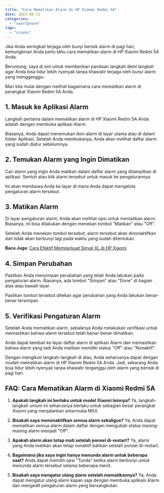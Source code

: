 ```yaml
---
title: "Cara Mematikan Alarm di HP Xiaomi Redmi 5A"
date: 2023-08-11
categories: 
  - "smartphone"
tags: 
  - "xiaomi"
---
```


Jika Anda seringkali terjaga oleh bunyi berisik alarm di pagi hari, kemungkinan Anda perlu tahu cara mematikan alarm di HP Xiaomi Redmi 5A Anda.

Beruntung, saya di sini untuk memberikan panduan langkah demi langkah agar Anda bisa tidur lebih nyenyak tanpa khawatir terjaga oleh bunyi alarm yang mengganggu.

Mari kita mulai dengan melihat bagaimana cara mematikan alarm di perangkat Xiaomi Redmi 5A Anda.

## **1\. Masuk ke Aplikasi Alarm**

Langkah pertama dalam mematikan alarm di HP Xiaomi Redmi 5A Anda adalah dengan membuka aplikasi Alarm.

Biasanya, Anda dapat menemukan ikon alarm di layar utama atau di dalam folder Aplikasi. Setelah Anda membukanya, Anda akan melihat daftar alarm yang sudah diatur sebelumnya.

## **2\. Temukan Alarm yang Ingin Dimatikan**

Cari alarm yang ingin Anda matikan dalam daftar alarm yang ditampilkan di aplikasi. Sentuh atau klik alarm tersebut untuk masuk ke pengaturannya.

Ini akan membawa Anda ke layar di mana Anda dapat mengelola pengaturan alarm tersebut.

## **3\. Matikan Alarm**

Di layar pengaturan alarm, Anda akan melihat opsi untuk mematikan alarm. Biasanya, ini bisa dilakukan dengan menekan tombol "Matikan" atau "Off".

Setelah Anda menekan tombol tersebut, alarm tersebut akan dinonaktifkan dan tidak akan berbunyi lagi pada waktu yang sudah ditentukan.

**Baca Juga**: [Cara Efektif Memperkuat Sinyal XL di HP Xiaomi](https://ajiekusumadhany.com/cara-memperkuat-sinyal-xl-di-hp-xiaomi/)

## **4\. Simpan Perubahan**

Pastikan Anda menyimpan perubahan yang telah Anda lakukan pada pengaturan alarm. Biasanya, ada tombol "Simpan" atau "Done" di bagian atas atau bawah layar.

Pastikan tombol tersebut ditekan agar perubahan yang Anda lakukan benar-benar tersimpan.

## **5\. Verifikasi Pengaturan Alarm**

Setelah Anda mematikan alarm, sebaiknya Anda melakukan verifikasi untuk memastikan bahwa alarm tersebut telah benar-benar dimatikan.

Anda dapat kembali ke layar daftar alarm di aplikasi Alarm dan memastikan bahwa alarm yang tadi Anda matikan memiliki status "Off" atau "Nonaktif".

Dengan mengikuti langkah-langkah di atas, Anda seharusnya dapat dengan mudah mematikan alarm di HP Xiaomi Redmi 5A Anda. Jadi, sekarang Anda bisa tidur lebih nyenyak tanpa khawatir terganggu oleh alarm yang berisik di pagi hari.

## **FAQ: Cara Mematikan Alarm di Xiaomi Redmi 5A**

1. **Apakah langkah ini berlaku untuk model Xiaomi lainnya?** Ya, langkah-langkah umum ini seharusnya berlaku untuk sebagian besar perangkat Xiaomi yang menjalankan antarmuka MIUI.
2. **Bisakah saya menonaktifkan semua alarm sekaligus?** Ya, Anda dapat mematikan semua alarm dalam daftar dengan mengubah status masing-masing alarm menjadi "Off".
    
3. **Apakah alarm akan tetap mati setelah ponsel di-restart?** Ya, alarm yang Anda matikan akan tetap nonaktif bahkan setelah ponsel di-restart.
    
4. **Bagaimana jika saya ingin hanya menunda alarm untuk beberapa saat?** Anda dapat memilih opsi "Tunda" ketika alarm berbunyi untuk menunda alarm tersebut selama beberapa menit.
    
5. **Bisakah saya mengatur ulang alarm setelah mematikannya?** Ya, Anda dapat mengatur ulang alarm kapan saja dengan membuka aplikasi Alarm dan mengedit pengaturan alarm yang bersangkutan.
